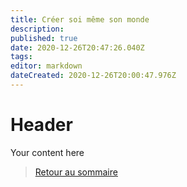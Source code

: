 ```yaml
---
title: Créer soi même son monde
description: 
published: true
date: 2020-12-26T20:47:26.040Z
tags: 
editor: markdown
dateCreated: 2020-12-26T20:00:47.976Z
---
```


# Header
Your content here

>[Retour au sommaire](/fr/systemes/Chroniques-Oubliées-Contemporain)